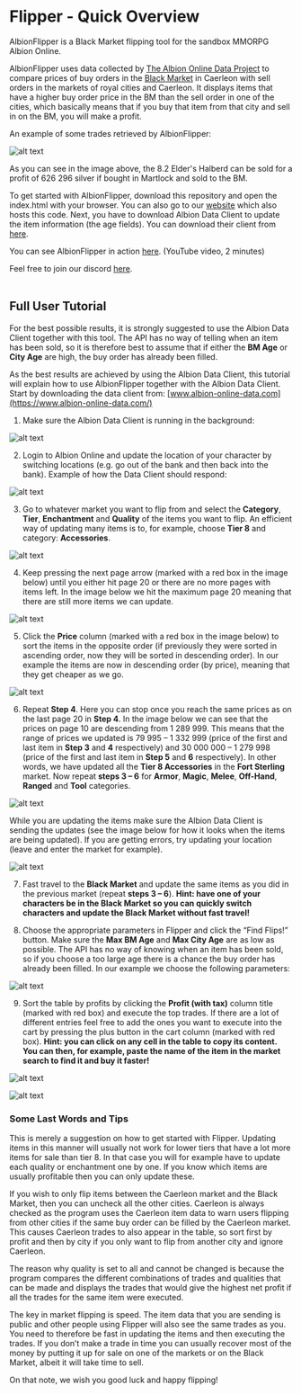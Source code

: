 # Flipper - Quick Overview
AlbionFlipper is a Black Market flipping tool for the sandbox MMORPG Albion Online.

AlbionFlipper uses data collected by [The Albion Online Data Project](https://www.albion-online-data.com/) to compare prices of buy orders in the [Black Market](https://wiki.albiononline.com/wiki/Black_Market?crf=3AYZB3G7UG&utm_source=pmax&utm_medium=cpc&utm_campaign=2PM&gclid=Cj0KCQiAifz-BRDjARIsAEElyGICyl2-9OlfLx1Uqnkg4dQPwsEvhM6YWQcnx-S_M4Un9ZQ2JPpYarwaAhP9EALw_wcB) in Caerleon with sell orders in the markets of royal cities and Caerleon. It displays items that have a higher buy order price in the BM than the sell order in one of the cities, which basically means that if you buy that item from that city and sell in on the BM, you will make a profit.

An example of some trades retrieved by AlbionFlipper:

![alt text](https://github.com/klutten99/Flipper/blob/master/images/albionflipper_example.png)

As you can see in the image above, the 8.2 Elder's Halberd can be sold for a profit of 626 296 silver if bought in Martlock and sold to the BM.

To get started with AlbionFlipper, download this repository and open the index.html with your browser. You can also go to our [website](https://www.albionflipper.ml/) which also hosts this code. Next, you have to download Albion Data Client to update the item information (the age fields). You can download their client from [here](https://www.albion-online-data.com/).

You can see AlbionFlipper in action [here](https://www.youtube.com/watch?v=cz4VEmaDG7k&ab_channel=KillAxe22). (YouTube video, 2 minutes)

Feel free to join our discord [here](https://discord.gg/2ySkAuX).
<br/><br/>

## Full User Tutorial
For the best possible results, it is strongly suggested to use the Albion Data Client together with this tool. The API has no way of telling when an item has been sold, so it is therefore best to assume that if either the **BM Age** or **City Age** are high, the buy order has already been filled.

As the best results are achieved by using the Albion Data Client, this tutorial will explain how to use AlbionFlipper together with the Albion Data Client. Start by downloading the data client from: [www.albion-online-data.com](https://www.albion-online-data.com/)

  1. Make sure the Albion Data Client is running in the background:
  
![alt text](https://github.com/klutten99/Flipper/blob/master/images/1.png)

  2. Login to Albion Online and update the location of your character by switching locations (e.g. go out of the bank and then back into the bank). Example of how the Data Client should respond:
  
![alt text](https://github.com/klutten99/Flipper/blob/master/images/2.png)

  3. Go to whatever market you want to flip from and select the **Category**, **Tier**, **Enchantment** and **Quality** of the items you want to flip. An efficient way of updating many items is to, for example, choose **Tier 8** and category: **Accessories**.

![alt text](https://github.com/klutten99/Flipper/blob/master/images/3.png)

  4. Keep pressing the next page arrow (marked with a red box in the image below) until you either hit page 20 or there are no more pages with items left. In the image below we hit the maximum page 20 meaning that there are still more items we can update.
  
![alt text](https://github.com/klutten99/Flipper/blob/master/images/4.png) 
 
  5. Click the **Price** column (marked with a red box in the image below) to sort the items in the opposite order (if previously they were sorted in ascending order, now they will be sorted in descending order). In our example the items are now in descending order (by price), meaning that they get cheaper as we go.
  
![alt text](https://github.com/klutten99/Flipper/blob/master/images/5.png) 
  
  6. Repeat **Step 4**. Here you can stop once you reach the same prices as on the last page 20 in **Step 4**. In the image below we can see that the prices on page 10 are descending from 1 289 999. This means that the range of prices we updated is 79 995 – 1 332 999 (price of the first and last item in **Step 3** and **4** respectively) and 30 000 000 – 1 279 998 (price of the first and last item in **Step 5** and **6** respectively). In other words, we have updated all the **Tier 8 Accessories** in the **Fort Sterling** market. Now repeat **steps 3 – 6** for **Armor**, **Magic**, **Melee**, **Off-Hand**, **Ranged** and **Tool** categories.

![alt text](https://github.com/klutten99/Flipper/blob/master/images/6.png) 
   
While you are updating the items make sure the Albion Data Client is sending the updates (see the image below for how it looks when the items are being updated). If you are getting errors, try updating your location (leave and enter the market for example).

![alt text](https://github.com/klutten99/Flipper/blob/master/images/6_2.png) 

  7. Fast travel to the **Black Market** and update the same items as you did in the previous market (repeat **steps 3 – 6**). **Hint: have one of your characters be in the Black Market so you can quickly switch characters and update the Black Market without fast travel!**

  8. Choose the appropriate parameters in Flipper and click the “Find Flips!” button. Make sure the **Max BM Age** and **Max City Age** are as low as possible. The API has no way of knowing when an item has been sold, so if you choose a too large age there is a chance the buy order has already been filled. In our example we choose the following parameters:

![alt text](https://github.com/klutten99/Flipper/blob/master/images/8.png) 

  9. Sort the table by profits by clicking the **Profit (with tax)** column title (marked with red box) and execute the top trades. If there are a lot of different entries feel free to add the ones you want to execute into the cart by pressing the plus button in the cart column (marked with red box). **Hint: you can click on any cell in the table to copy its content. You can then, for example, paste the name of the item in the market search to find it and buy it faster!**

![alt text](https://github.com/klutten99/Flipper/blob/master/images/9.png) 

![alt text](https://github.com/klutten99/Flipper/blob/master/images/9_2.png) 

### Some Last Words and Tips
This is merely a suggestion on how to get started with Flipper. Updating items in this manner will usually not work for lower tiers that have a lot more items for sale than tier 8. In that case you will for example have to update each quality or enchantment one by one. If you know which items are usually profitable then you can only update these.

If you wish to only flip items between the Caerleon market and the Black Market, then you can uncheck all the other cities. Caerleon is always checked as the program uses the Caerleon item data to warn users flipping from other cities if the same buy order can be filled by the Caerleon market. This causes Caerleon trades to also appear in the table, so sort first by profit and then by city if you only want to flip from another city and ignore Caerleon.

The reason why quality is set to all and cannot be changed is because the program compares the different combinations of trades and qualities that can be made and displays the trades that would give the highest net profit if all the trades for the same item were executed.

The key in market flipping is speed. The item data that you are sending is public and other people using Flipper will also see the same trades as you. You need to therefore be fast in updating the items and then executing the trades. If you don’t make a trade in time you can usually recover most of the money by putting it up for sale on one of the markets or on the Black Market, albeit it will take time to sell.

On that note, we wish you good luck and happy flipping!








